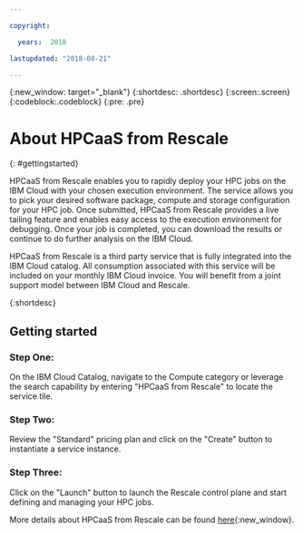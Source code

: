 ```yaml
---

copyright:

  years:  2018

lastupdated: "2018-08-21"

---
```



{:new_window: target="_blank"}
{:shortdesc: .shortdesc}
{:screen:.screen}
{:codeblock:.codeblock}
{:pre: .pre}

# About HPCaaS from Rescale
{: #gettingstarted}

HPCaaS from Rescale enables you to rapidly deploy your HPC jobs on the IBM Cloud with your chosen execution environment. The service allows you to pick your desired software package, compute and storage configuration for your HPC job. Once submitted, HPCaaS from Rescale provides a live tailing feature and enables easy access to the execution environment for debugging. Once your job is completed, you can download the results or continue to do further analysis on the IBM Cloud.

HPCaaS from Rescale is a third party service that is fully integrated into the IBM Cloud catalog. All consumption associated with this service will be included on your monthly IBM Cloud invoice. You will benefit from a joint support model between IBM Cloud and Rescale.

{:shortdesc}

## Getting started

### Step One:
On the IBM Cloud Catalog, navigate to the Compute category or leverage the search capability by entering "HPCaaS from Rescale" to locate the service tile.

### Step Two:
Review the "Standard" pricing plan and click on the "Create" button to instantiate a service instance.

### Step Three:
Click on the "Launch" button to launch the Rescale control plane and start defining and managing your HPC jobs.

More details about HPCaaS from Rescale can be found [here](https://resources.rescale.com/documentation){:new_window}.

